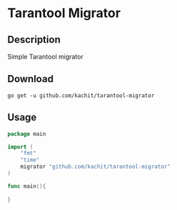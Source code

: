 # Tarantool Migrator

## Description
Simple Tarantool migrator

## Download
```shell
go get -u github.com/kachit/tarantool-migrator
```

## Usage
```go
package main

import (
    "fmt"
    "time"
    migrator "github.com/kachit/tarantool-migrator"
)

func main(){
    
}
```